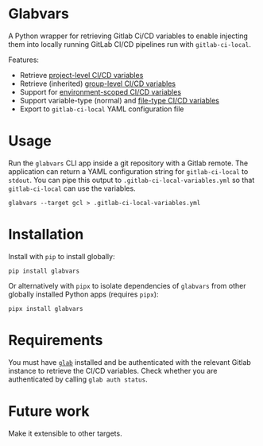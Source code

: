 # Glabvars

A Python wrapper for retrieving Gitlab Ci/CD variables to enable injecting them into locally running GitLab CI/CD pipelines run with `gitlab-ci-local`.

Features:
- Retrieve [project-level CI/CD variables](https://docs.gitlab.com/ee/ci/variables/#for-a-project)
- Retrieve (inherited) [group-level CI/CD variables](https://docs.gitlab.com/ee/ci/variables/#for-a-group)
- Support for [environment-scoped CI/CD variables](https://docs.gitlab.com/ee/ci/environments/#limit-the-environment-scope-of-a-cicd-variable)
- Support variable-type (normal) and [file-type CI/CD variables](https://docs.gitlab.com/ee/ci/variables/#use-file-type-cicd-variables)
- Export to `gitlab-ci-local` YAML configuration file

# Usage

Run the `glabvars` CLI app inside a git repository with a Gitlab remote.
The application can return a YAML configuration string for `gitlab-ci-local` to `stdout`.
You can pipe this output to `.gitlab-ci-local-variables.yml` so that `gitlab-ci-local` can use the variables.
```shell
glabvars --target gcl > .gitlab-ci-local-variables.yml
```

# Installation
Install with `pip` to install globally:

```shell
pip install glabvars
```

Or alternatively with `pipx` to isolate dependencies of `glabvars` from other globally installed Python apps (requires `pipx`):
```shell
pipx install glabvars
```

# Requirements
You must have [`glab`](https://gitlab.com/gitlab-org/cli) installed and be authenticated with the relevant Gitlab instance to retrieve the CI/CD variables.
Check whether you are authenticated by calling `glab auth status`.

# Future work
Make it extensible to other targets.
